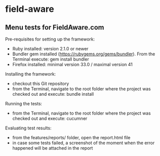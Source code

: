 # field-aware

## Menu tests for FieldAware.com

Pre-requisites for setting up the framework:
- Ruby installed: version 2.1.0 or newer
- Bundler gem installed (https://rubygems.org/gems/bundler). From the Terminal execute: gem install bundler
- Firefox installed: minimal version 33.0 / maximal version 41

Installing the framework:
- checkout this Git repository
- from the Terminal, navigate to the root folder where the project was checked out and execute: bundle install

Running the tests:
- from the Terminal, navigate to the root folder where the project was checked out and execute: cucumner

Evaluating test results:
- from the features/reports/ folder, open the report.html file
- in case some tests failed, a screenshot of the moment when the error happened will be attached in the report